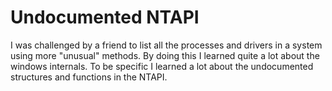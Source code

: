 # Undocumented NTAPI
I was challenged by a friend to list all the processes and drivers in a system using more "unusual" methods. By doing this I learned quite a lot about the windows internals. To be specific I learned a lot about the undocumented structures and functions in the NTAPI.
